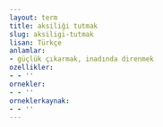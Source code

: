 ```yaml
---
layout: term
title: aksiliği tutmak
slug: aksiligi-tutmak
lisan: Türkçe
anlamlar:
- güçlük çıkarmak, inadında direnmek
ozellikler:
- - ''
ornekler:
- - ''
orneklerkaynak:
- - ''
---
```

